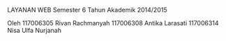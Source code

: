 LAYANAN WEB
Semester 6 Tahun Akademik 2014/2015


Oleh 
117006305   Rivan Rachmanyah
117006308   Antika Larasati
117006314   Nisa Ulfa Nurjanah

